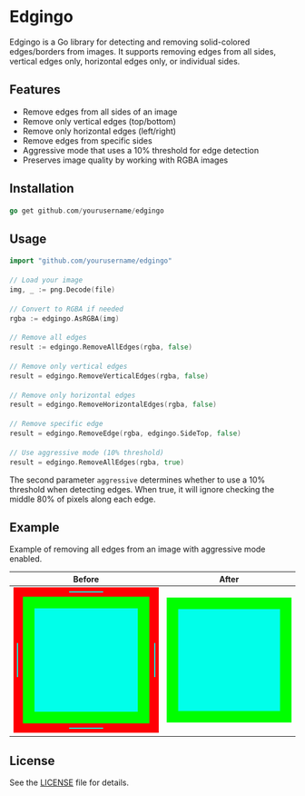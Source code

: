 # Edgingo

Edgingo is a Go library for detecting and removing solid-colored edges/borders from images. It supports removing edges from all sides, vertical edges only, horizontal edges only, or individual sides.

## Features

- Remove edges from all sides of an image
- Remove only vertical edges (top/bottom)
- Remove only horizontal edges (left/right)
- Remove edges from specific sides
- Aggressive mode that uses a 10% threshold for edge detection
- Preserves image quality by working with RGBA images

## Installation

```go
go get github.com/yourusername/edgingo
```

## Usage

```go
import "github.com/yourusername/edgingo"

// Load your image
img, _ := png.Decode(file)

// Convert to RGBA if needed
rgba := edgingo.AsRGBA(img)

// Remove all edges
result := edgingo.RemoveAllEdges(rgba, false)

// Remove only vertical edges
result = edgingo.RemoveVerticalEdges(rgba, false)

// Remove only horizontal edges
result = edgingo.RemoveHorizontalEdges(rgba, false)

// Remove specific edge
result = edgingo.RemoveEdge(rgba, edgingo.SideTop, false)

// Use aggressive mode (10% threshold)
result = edgingo.RemoveAllEdges(rgba, true)
```

The second parameter `aggressive` determines whether to use a 10% threshold when detecting edges. When true, it will ignore checking the middle 80% of pixels along each edge.

## Example
Example of removing all edges from an image with aggressive mode enabled.

|Before|After|
|--|--|
|![before](test.png)|![after](output.png)|

## License

See the [LICENSE](LICENSE) file for details.
